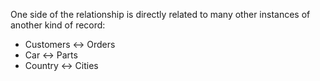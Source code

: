 
One side of the relationship is directly related to many other instances of another kind of record:

- Customers ↔ Orders
- Car ↔ Parts
- Country ↔ Cities